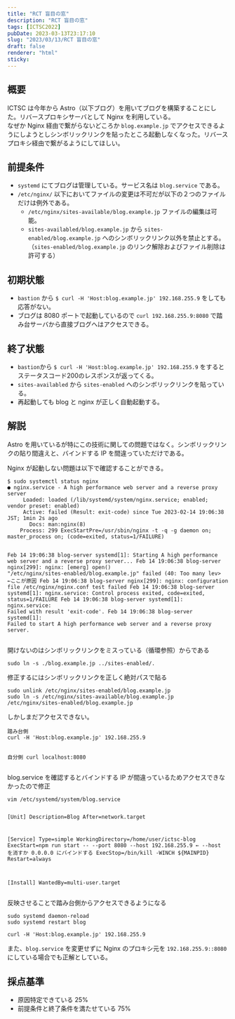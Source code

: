 ```yaml
---
title: "RCT 盲目の窓"
description: "RCT 盲目の窓"
tags: [ICTSC2022]
pubDate: 2023-03-13T23:17:10
slug: "2023/03/13/RCT 盲目の窓"
draft: false
renderer: "html"
sticky: 
---
```



<h2>概要</h2>



<p>ICTSC は今年から Astro（以下ブログ）を用いてブログを構築することにした。リバースプロキシサーバとして Nginx を利用している。<br>なぜか Nginx 経由で繋がらないどころか <code>blog.example.jp</code> でアクセスできるようにしようとしシンボリックリンクを貼ったところ起動しなくなった。リバースプロキシ経由で繋がるようにしてほしい。</p>



<h2>前提条件</h2>



<ul>
<li><code>systemd</code> にてブログは管理している。サービス名は <code>blog.service</code> である。</li>



<li><code>/etc/nginx/</code> 以下においてファイルの変更は不可だが以下の２つのファイルだけは例外である。
<ul>
<li><code>/etc/nginx/sites-available/blog.example.jp</code> ファイルの編集は可能。</li>



<li><code>sites-availabled/blog.example.jp</code> から <code>sites-enabled/blog.example.jp</code> へのシンボリックリンク以外を禁止とする。（<code>sites-enabled/blog.example.jp</code> のリンク解除およびファイル削除は許可する）</li>
</ul>
</li>
</ul>



<h2>初期状態</h2>



<ul>
<li><code>bastion</code> から <code>$ curl -H 'Host:blog.example.jp' 192.168.255.9</code> をしても応答がない。</li>



<li>ブログは 8080 ポートで起動しているので <code>curl 192.168.255.9:8080</code> で踏み台サーバから直接ブログへはアクセスできる。</li>
</ul>



<h2>終了状態</h2>



<ul>
<li><code>bastion</code>から <code>$ curl -H 'Host:blog.example.jp' 192.168.255.9</code> をするとステータスコード200のレスポンスが返ってくる。</li>



<li><code>sites-availabled</code> から <code>sites-enabled</code> へのシンボリックリンクを貼っている。</li>



<li>再起動しても blog と nginx が正しく自動起動する。</li>
</ul>



<h2>解説</h2>



<p>Astro を用いているが特にこの技術に関しての問題ではなく。シンボリックリンクの貼り間違えと、バインドする IP を間違っていただけである。</p>



<p>Nginx が起動しない問題は以下で確認することができる。</p>


<div class="wp-block-syntaxhighlighter-code "><pre class="brush: plain; title: ; title: ; notranslate" title=""><code>$ sudo systemctl status nginx
● nginx.service - A high performance web server and a reverse proxy server
     Loaded: loaded (/lib/systemd/system/nginx.service; enabled; vendor preset: enabled)
     Active: failed (Result: exit-code) since Tue 2023-02-14 19:06:38 JST; 1min 2s ago
       Docs: man:nginx(8)
    Process: 299 ExecStartPre=/usr/sbin/nginx -t -q -g daemon on; master_process on; (code=exited, status=1/FAILURE)

Feb 14 19:06:38 blog-server systemd&#91;1]: Starting A high performance web server and a reverse proxy server...
Feb 14 19:06:38 blog-server nginx&#91;299]: nginx: &#91;emerg] open() &quot;/etc/nginx/sites-enabled/blog.example.jp&quot; failed (40: Too many lev&gt; ←ここが原因
Feb 14 19:06:38 blog-server nginx&#91;299]: nginx: configuration file /etc/nginx/nginx.conf test failed
Feb 14 19:06:38 blog-server systemd&#91;1]: nginx.service: Control process exited, code=exited, status=1/FAILURE
Feb 14 19:06:38 blog-server systemd&#91;1]: nginx.service: Failed with result 'exit-code'.
Feb 14 19:06:38 blog-server systemd&#91;1]: Failed to start A high performance web server and a reverse proxy server.</code></pre></div>


<p>開けないのはシンボリックリンクをミスっている（循環参照）からである</p>


<div class="wp-block-syntaxhighlighter-code "><pre class="brush: plain; title: ; title: ; notranslate" title=""><code>sudo ln -s ./blog.example.jp ../sites-enabled/.</code></pre></div>


<p>修正するにはシンボリックリンクを正しく絶対パスで貼る</p>


<div class="wp-block-syntaxhighlighter-code "><pre class="brush: plain; title: ; title: ; notranslate" title=""><code>sudo unlink /etc/nginx/sites-enabled/blog.example.jp
sudo ln -s /etc/nginx/sites-available/blog.example.jp /etc/nginx/sites-enabled/blog.example.jp</code></pre></div>


<p>しかしまだアクセスできない。</p>


<div class="wp-block-syntaxhighlighter-code "><pre class="brush: plain; title: ; title: ; notranslate" title=""><code>踏み台側
curl -H 'Host:blog.example.jp' 192.168.255.9

自分側
curl localhost:8080</code></pre></div>


<p>blog.service を確認するとバインドする IP が間違っているためアクセスできなかったので修正</p>


<div class="wp-block-syntaxhighlighter-code "><pre class="brush: plain; title: ; title: ; notranslate" title=""><code>vim /etc/systemd/system/blog.service

&#91;Unit]
Description=Blog
After=network.target

&#91;Service]
Type=simple
WorkingDirectory=/home/user/ictsc-blog
ExecStart=npm run start -- --port 8080 --host 192.168.255.9 ← --host を消すか 0.0.0.0 にバインドする
ExecStop=/bin/kill -WINCH ${MAINPID}
Restart=always

&#91;Install]
WantedBy=multi-user.target</code></pre></div>


<p>反映させることで踏み台側からアクセスできるようになる</p>


<div class="wp-block-syntaxhighlighter-code "><pre class="brush: plain; title: ; title: ; notranslate" title=""><code>sudo systemd daemon-reload
sudo systemd restart blog</code></pre></div>

<div class="wp-block-syntaxhighlighter-code "><pre class="brush: plain; title: ; title: ; notranslate" title=""><code>curl -H 'Host:blog.example.jp' 192.168.255.9</code></pre></div>


<p>また、<code>blog.service</code> を変更せずに Nginx のプロキシ元を <code>192.168.255.9::8080</code> にしている場合でも正解としている。</p>



<h2>採点基準</h2>



<ul>
<li>原因特定できている 25%</li>



<li>前提条件と終了条件を満たせている 75%</li>
</ul>

